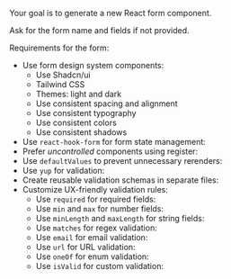 Your goal is to generate a new React form component.

Ask for the form name and fields if not provided.

Requirements for the form:
- Use form design system components:
    - Use Shadcn/ui
    - Tailwind CSS
    - Themes: light and dark
    - Use consistent spacing and alignment
    - Use consistent typography
    - Use consistent colors
    - Use consistent shadows
- Use `react-hook-form` for form state management:
- Prefer *uncontrolled* components using register:
- Use `defaultValues` to prevent unnecessary rerenders:
- Use `yup` for validation:
- Create reusable validation schemas in separate files:
- Customize UX-friendly validation rules:
    - Use `required` for required fields:
    - Use `min` and `max` for number fields:
    - Use `minLength` and `maxLength` for string fields:
    - Use `matches` for regex validation:
    - Use `email` for email validation:
    - Use `url` for URL validation:
    - Use `oneOf` for enum validation:
    - Use `isValid` for custom validation:

